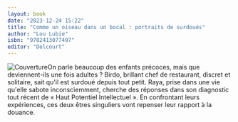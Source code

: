 ```yaml
---
layout: book
date: "2023-12-24 15:22"
title: "Comme un oiseau dans un bocal : portraits de surdoués"
author: "Lou Lubie"
isbn: "9782413077497"
editor: "Delcourt"
---
```

![Couverture](/img/9782413077497.jpeg)On parle beaucoup des enfants précoces, mais que deviennent-ils une fois adultes ? Birdo, brillant chef de restaurant, discret et solitaire, sait qu'il est surdoué depuis tout petit. Raya, prise dans une vie qu'elle sabote inconsciemment, cherche des réponses dans son diagnostic tout récent de « Haut Potentiel Intellectuel ». En confrontant leurs expériences, ces deux êtres singuliers vont repenser leur rapport à la douance.